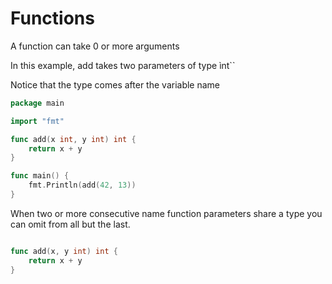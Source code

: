# Functions

A function can take 0 or more arguments

In this example, add takes two parameters of type ìnt``

Notice that the type comes after the variable name

```go
package main

import "fmt"

func add(x int, y int) int {
	return x + y
}

func main() {
	fmt.Println(add(42, 13))
}
```

When two or more consecutive name function parameters share a type you can omit from all but the last.

```go

func add(x, y int) int {
	return x + y
}

```
